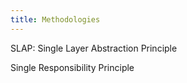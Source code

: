 ```yaml
---
title: Methodologies
---
```


SLAP: Single Layer Abstraction Principle

Single Responsibility Principle
